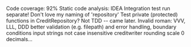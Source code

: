 Code coverage: 92%
Static code analysis: IDEA
Integration test run separate!
Don't love my naming of 'repository'
Test private (protected) functions in CreditRepository? Not TDD -- came later.
Invalid roman: VVV, LLL, DDD
better validation (e.g. filepath) and error handling, boundary conditions
input strings not case insensitive
creditwriter rounding scale 0 decimals...